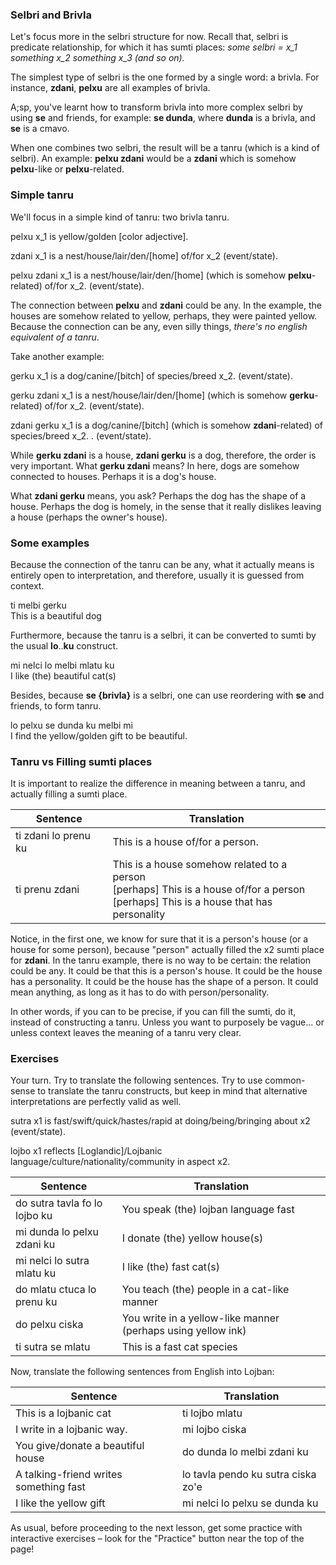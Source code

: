 ### Selbri and Brivla

Let's focus more in the selbri structure for now. 
Recall that, selbri is predicate relationship, for which it has sumti places: *some selbri = x_1 something x_2 something x_3 (and so on).*

The simplest type of selbri is the one formed by a single word: a brivla. For instance, **zdani**, **pelxu** are all examples of brivla.

A;sp, you've learnt how to transform brivla into more complex selbri by using **se** and friends, for example: **se dunda**, where **dunda** is a brivla, and **se** is a cmavo.

When one combines two selbri, the result will be a tanru (which is a kind of selbri).
An example: **pelxu zdani** would be a **zdani** which is somehow **pelxu**-like or **pelxu**-related.

### Simple tanru 

We'll focus in a simple kind of tanru: two brivla tanru.

<span class="definition-head">pelxu</span> x_1 is yellow/golden [color adjective].

<span class="definition-head">zdani</span> x_1 is a nest/house/lair/den/[home] of/for x_2 (event/state).

<span class="definition-head">pelxu zdani</span> x_1 is a nest/house/lair/den/[home] (which is somehow **pelxu**-related) of/for x_2.  (event/state).

The connection between **pelxu** and **zdani** could be any.
In the example, the houses are somehow related to yellow, perhaps, they were painted yellow.
Because the connection can be any, even silly things, *there's no english equivalent of a tanru*.


Take another example:

 <span class="definition-head">gerku</span> x_1 is a dog/canine/[bitch] of species/breed x_2.  (event/state).

<span class="definition-head">gerku zdani</span> x_1 is a nest/house/lair/den/[home] (which is somehow **gerku**-related) of/for x_2.  (event/state).

 <span class="definition-head">zdani gerku</span> x_1 is a dog/canine/[bitch] (which is somehow **zdani**-related) of species/breed x_2. .  (event/state).

While **gerku zdani** is a house, **zdani gerku** is a dog, therefore, the order is very important.
What **gerku zdani** means? In here, dogs are somehow connected to houses. Perhaps it is a dog's house.

What **zdani gerku** means, you ask? Perhaps the dog has the shape of a house.
Perhaps the dog is homely, in the sense that it really dislikes leaving a house (perhaps the owner's house).


### Some examples 

Because the connection of the tanru can be any, what it actually means is entirely open to interpretation, and therefore, usually it is guessed from context.

<div class="translation-source">
ti melbi gerku
</div>
<div class="translation-target">
This is a beautiful dog
</div>


Furthermore, because the tanru is a selbri, it can be converted to sumti by the usual **lo**..**ku** construct.

<div class="translation-source">
mi nelci lo melbi mlatu ku
</div>
<div class="translation-target">
I like (the) beautiful cat(s)
</div>

Besides, because **se {brivla}** is a selbri, one can use reordering with **se** and friends, to form tanru.

<div class="translation-source">
lo pelxu se dunda ku melbi mi
</div>
<div class="translation-target">
I find the yellow/golden gift to be beautiful.
</div>


### Tanru vs Filling sumti places

It is important to realize the difference in meaning between a tanru, and actually filling a sumti place.

|Sentence|Translation|
|--------|-----------|
ti zdani lo prenu ku|This is a house of/for a person.|
|ti prenu zdani|This is a house somehow related to a person <br/> [perhaps] This is a house of/for a person <br/> [perhaps] This is a house that has personality|

Notice, in the first one, we know for sure that it is a person's house (or a house for some person), because "person" actually filled the x2 sumti place for **zdani**.
In the tanru example, there is no way to be certain: the relation could be any.
It could be that this is a person's house.
It could be the house has a personality.
It could be the house has the shape of a person.
It could mean anything, as long as it has to do with person/personality.

In other words, if you can to be precise, if you can fill the sumti, do it, instead of constructing a tanru.
Unless you want to purposely be vague... or unless context leaves the meaning of a tanru very clear.

### Exercises

Your turn. Try to translate the following sentences.
Try to use common-sense to translate the tanru constructs, but keep in mind that alternative interpretations are perfectly valid as well.

<span class="definition-head">sutra</span> x1 is fast/swift/quick/hastes/rapid at doing/being/bringing about x2 (event/state).

<span class="definition-head">lojbo</span> x1 reflects [Loglandic]/Lojbanic language/culture/nationality/community in aspect x2. 

|Sentence|Translation|
|--------|-----------|
|do sutra tavla fo lo lojbo ku|<span class="spoiler-answer">You speak (the) lojban language fast</span>|
|mi dunda lo pelxu zdani ku |<span class="spoiler-answer">I donate (the) yellow house(s)</span>|
|mi nelci lo sutra mlatu ku|<span class="spoiler-answer">I like (the) fast cat(s)</span>|
|do mlatu ctuca lo prenu ku|<span class="spoiler-answer">You teach (the) people in a cat-like manner</span>|
|do pelxu ciska|<span class="spoiler-answer">You write in a yellow-like manner (perhaps using yellow ink)</span>|
|ti sutra se mlatu|<span class="spoiler-answer">This is a fast cat species</span>|

Now, translate the following sentences from English into Lojban:


|Sentence|Translation|
|--------|-----------|
|This is a lojbanic cat|<span class="spoiler-answer">ti lojbo mlatu</span>|
|I write in a lojbanic way.|<span class="spoiler-answer">mi lojbo ciska</span>|
|You give/donate a beautiful house|<span class="spoiler-answer">do dunda lo melbi zdani ku</span>|
|A talking-friend writes something fast|<span class="spoiler-answer">lo tavla pendo ku sutra ciska zo'e</span>|
|I like the yellow gift|<span class="spoiler-answer">mi nelci lo pelxu se dunda ku</span>|

As usual, before proceeding to the next lesson, get some practice with interactive exercises &ndash; look for the "Practice" button near the top of the page!
